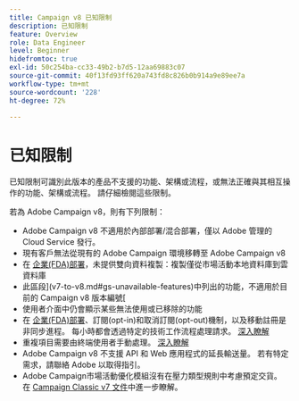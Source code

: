 ```yaml
---
title: Campaign v8 已知限制
description: 已知限制
feature: Overview
role: Data Engineer
level: Beginner
hidefromtoc: true
exl-id: 50c254ba-cc33-49b2-b7d5-12aa69883c07
source-git-commit: 40f13fd93ff620a743fd8c826b0b914a9e89ee7a
workflow-type: tm+mt
source-wordcount: '228'
ht-degree: 72%

---
```


# 已知限制

已知限制可識別此版本的產品不支援的功能、架構或流程，或無法正確與其相互操作的功能、架構或流程。 請仔細檢閱這些限制。

若為 Adobe Campaign v8，則有下列限制：

* Adobe Campaign v8 不適用於內部部署/混合部署，僅以 Adobe 管理的 Cloud Service 發行。
* 現有客戶無法從現有的 Adobe Campaign 環境移轉至 Adobe Campaign v8
* 在 [企業(FDA)部署](../architecture/enterprise-deployment.md)，未提供雙向資料複製：複製僅從市場活動本地資料庫到雲資料庫
* 此區段](v7-to-v8.md#gs-unavailable-features)中列出的功能，不適用於目前的 Campaign v8 版本編號[
* 使用者介面中仍會顯示某些無法使用或已移除的功能
* 在 [企業(FDA)部署](../architecture/enterprise-deployment.md)、訂閱(opt-in)和取消訂閱(opt-out)機制，以及移動註冊是非同步進程。 每小時都會透過特定的技術工作流程處理請求。 [深入瞭解](../architecture/replication.md#tech-wf)
* 重複項目需要由終端使用者手動處理。 [深入瞭解](../architecture/keys.md)
* Adobe Campaign v8 不支援 API 和 Web 應用程式的延長輸送量。 若有特定需求，請聯絡 Adobe 以取得指引。
* Adobe Campaign市場活動優化模組沒有在壓力類型規則中考慮預定交貨。 在 [Campaign Classic v7 文件](https://experienceleague.adobe.com/docs/campaign-classic/using/orchestrating-campaigns/campaign-optimization/pressure-rules.html?lang=zh-Hant#setting-the-period)中進一步瞭解。